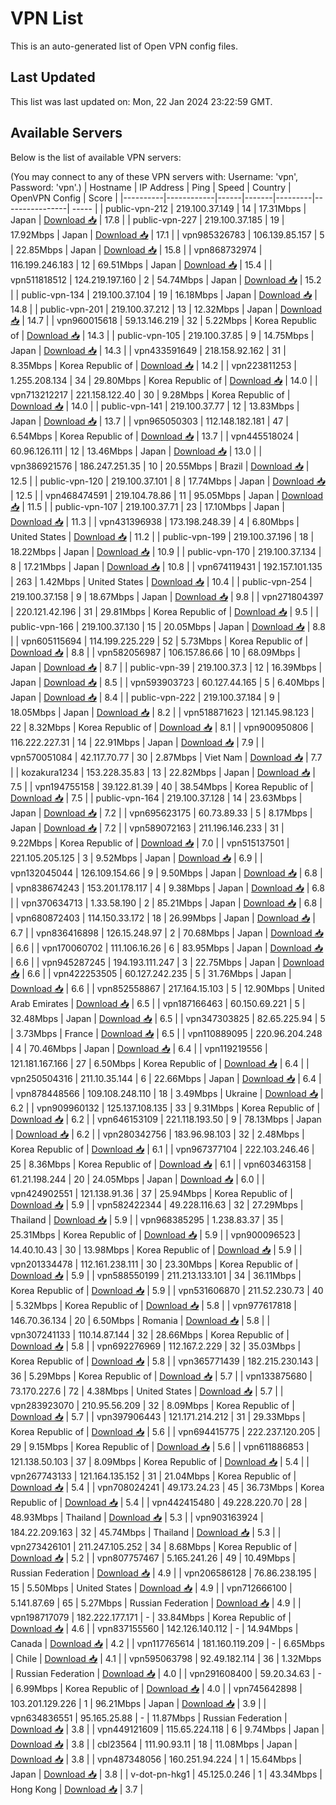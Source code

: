 # VPN List

This is an auto-generated list of Open VPN config files.

## Last Updated

This list was last updated on: Mon, 22 Jan 2024 23:22:59 GMT.

## Available Servers

Below is the list of available VPN servers:

(You may connect to any of these VPN servers with: Username: 'vpn', Password: 'vpn'.)
| Hostname | IP Address | Ping | Speed | Country | OpenVPN Config | Score |
|----------|------------|------|-------|---------|----------------| ----- |
| public-vpn-212 | 219.100.37.149 | 14 | 17.31Mbps | Japan | [Download 📥](./configs/server_0_JP.ovpn) | 17.8 |
| public-vpn-227 | 219.100.37.185 | 19 | 17.92Mbps | Japan | [Download 📥](./configs/server_1_JP.ovpn) | 17.1 |
| vpn985326783 | 106.139.85.157 | 5 | 22.85Mbps | Japan | [Download 📥](./configs/server_2_JP.ovpn) | 15.8 |
| vpn868732974 | 116.199.246.183 | 12 | 69.51Mbps | Japan | [Download 📥](./configs/server_3_JP.ovpn) | 15.4 |
| vpn511818512 | 124.219.197.160 | 2 | 54.74Mbps | Japan | [Download 📥](./configs/server_4_JP.ovpn) | 15.2 |
| public-vpn-134 | 219.100.37.104 | 19 | 16.18Mbps | Japan | [Download 📥](./configs/server_5_JP.ovpn) | 14.8 |
| public-vpn-201 | 219.100.37.212 | 13 | 12.32Mbps | Japan | [Download 📥](./configs/server_6_JP.ovpn) | 14.7 |
| vpn960015618 | 59.13.146.219 | 32 | 5.22Mbps | Korea Republic of | [Download 📥](./configs/server_7_KR.ovpn) | 14.3 |
| public-vpn-105 | 219.100.37.85 | 9 | 14.75Mbps | Japan | [Download 📥](./configs/server_8_JP.ovpn) | 14.3 |
| vpn433591649 | 218.158.92.162 | 31 | 8.35Mbps | Korea Republic of | [Download 📥](./configs/server_9_KR.ovpn) | 14.2 |
| vpn223811253 | 1.255.208.134 | 34 | 29.80Mbps | Korea Republic of | [Download 📥](./configs/server_10_KR.ovpn) | 14.0 |
| vpn713212217 | 221.158.122.40 | 30 | 9.28Mbps | Korea Republic of | [Download 📥](./configs/server_11_KR.ovpn) | 14.0 |
| public-vpn-141 | 219.100.37.77 | 12 | 13.83Mbps | Japan | [Download 📥](./configs/server_12_JP.ovpn) | 13.7 |
| vpn965050303 | 112.148.182.181 | 47 | 6.54Mbps | Korea Republic of | [Download 📥](./configs/server_13_KR.ovpn) | 13.7 |
| vpn445518024 | 60.96.126.111 | 12 | 13.46Mbps | Japan | [Download 📥](./configs/server_14_JP.ovpn) | 13.0 |
| vpn386921576 | 186.247.251.35 | 10 | 20.55Mbps | Brazil | [Download 📥](./configs/server_15_BR.ovpn) | 12.5 |
| public-vpn-120 | 219.100.37.101 | 8 | 17.74Mbps | Japan | [Download 📥](./configs/server_16_JP.ovpn) | 12.5 |
| vpn468474591 | 219.104.78.86 | 11 | 95.05Mbps | Japan | [Download 📥](./configs/server_17_JP.ovpn) | 11.5 |
| public-vpn-107 | 219.100.37.71 | 23 | 17.10Mbps | Japan | [Download 📥](./configs/server_18_JP.ovpn) | 11.3 |
| vpn431396938 | 173.198.248.39 | 4 | 6.80Mbps | United States | [Download 📥](./configs/server_19_US.ovpn) | 11.2 |
| public-vpn-199 | 219.100.37.196 | 18 | 18.22Mbps | Japan | [Download 📥](./configs/server_20_JP.ovpn) | 10.9 |
| public-vpn-170 | 219.100.37.134 | 8 | 17.21Mbps | Japan | [Download 📥](./configs/server_21_JP.ovpn) | 10.8 |
| vpn674119431 | 192.157.101.135 | 263 | 1.42Mbps | United States | [Download 📥](./configs/server_22_US.ovpn) | 10.4 |
| public-vpn-254 | 219.100.37.158 | 9 | 18.67Mbps | Japan | [Download 📥](./configs/server_23_JP.ovpn) | 9.8 |
| vpn271804397 | 220.121.42.196 | 31 | 29.81Mbps | Korea Republic of | [Download 📥](./configs/server_24_KR.ovpn) | 9.5 |
| public-vpn-166 | 219.100.37.130 | 15 | 20.05Mbps | Japan | [Download 📥](./configs/server_25_JP.ovpn) | 8.8 |
| vpn605115694 | 114.199.225.229 | 52 | 5.73Mbps | Korea Republic of | [Download 📥](./configs/server_26_KR.ovpn) | 8.8 |
| vpn582056987 | 106.157.86.66 | 10 | 68.09Mbps | Japan | [Download 📥](./configs/server_27_JP.ovpn) | 8.7 |
| public-vpn-39 | 219.100.37.3 | 12 | 16.39Mbps | Japan | [Download 📥](./configs/server_28_JP.ovpn) | 8.5 |
| vpn593903723 | 60.127.44.165 | 5 | 6.40Mbps | Japan | [Download 📥](./configs/server_29_JP.ovpn) | 8.4 |
| public-vpn-222 | 219.100.37.184 | 9 | 18.05Mbps | Japan | [Download 📥](./configs/server_30_JP.ovpn) | 8.2 |
| vpn518871623 | 121.145.98.123 | 22 | 8.32Mbps | Korea Republic of | [Download 📥](./configs/server_31_KR.ovpn) | 8.1 |
| vpn900950806 | 116.222.227.31 | 14 | 22.91Mbps | Japan | [Download 📥](./configs/server_32_JP.ovpn) | 7.9 |
| vpn570051084 | 42.117.70.77 | 30 | 2.87Mbps | Viet Nam | [Download 📥](./configs/server_33_VN.ovpn) | 7.7 |
| kozakura1234 | 153.228.35.83 | 13 | 22.82Mbps | Japan | [Download 📥](./configs/server_34_JP.ovpn) | 7.5 |
| vpn194755158 | 39.122.81.39 | 40 | 38.54Mbps | Korea Republic of | [Download 📥](./configs/server_35_KR.ovpn) | 7.5 |
| public-vpn-164 | 219.100.37.128 | 14 | 23.63Mbps | Japan | [Download 📥](./configs/server_36_JP.ovpn) | 7.2 |
| vpn695623175 | 60.73.89.33 | 5 | 8.17Mbps | Japan | [Download 📥](./configs/server_37_JP.ovpn) | 7.2 |
| vpn589072163 | 211.196.146.233 | 31 | 9.22Mbps | Korea Republic of | [Download 📥](./configs/server_38_KR.ovpn) | 7.0 |
| vpn515137501 | 221.105.205.125 | 3 | 9.52Mbps | Japan | [Download 📥](./configs/server_39_JP.ovpn) | 6.9 |
| vpn132045044 | 126.109.154.66 | 9 | 9.50Mbps | Japan | [Download 📥](./configs/server_40_JP.ovpn) | 6.8 |
| vpn838674243 | 153.201.178.117 | 4 | 9.38Mbps | Japan | [Download 📥](./configs/server_41_JP.ovpn) | 6.8 |
| vpn370634713 | 1.33.58.190 | 2 | 85.21Mbps | Japan | [Download 📥](./configs/server_42_JP.ovpn) | 6.8 |
| vpn680872403 | 114.150.33.172 | 18 | 26.99Mbps | Japan | [Download 📥](./configs/server_43_JP.ovpn) | 6.7 |
| vpn836416898 | 126.15.248.97 | 2 | 70.68Mbps | Japan | [Download 📥](./configs/server_44_JP.ovpn) | 6.6 |
| vpn170060702 | 111.106.16.26 | 6 | 83.95Mbps | Japan | [Download 📥](./configs/server_45_JP.ovpn) | 6.6 |
| vpn945287245 | 194.193.111.247 | 3 | 22.75Mbps | Japan | [Download 📥](./configs/server_46_JP.ovpn) | 6.6 |
| vpn422253505 | 60.127.242.235 | 5 | 31.76Mbps | Japan | [Download 📥](./configs/server_47_JP.ovpn) | 6.6 |
| vpn852558867 | 217.164.15.103 | 5 | 12.90Mbps | United Arab Emirates | [Download 📥](./configs/server_48_AE.ovpn) | 6.5 |
| vpn187166463 | 60.150.69.221 | 5 | 32.48Mbps | Japan | [Download 📥](./configs/server_49_JP.ovpn) | 6.5 |
| vpn347303825 | 82.65.225.94 | 5 | 3.73Mbps | France | [Download 📥](./configs/server_50_FR.ovpn) | 6.5 |
| vpn110889095 | 220.96.204.248 | 4 | 70.46Mbps | Japan | [Download 📥](./configs/server_51_JP.ovpn) | 6.4 |
| vpn119219556 | 121.181.167.166 | 27 | 6.50Mbps | Korea Republic of | [Download 📥](./configs/server_52_KR.ovpn) | 6.4 |
| vpn250504316 | 211.10.35.144 | 6 | 22.66Mbps | Japan | [Download 📥](./configs/server_53_JP.ovpn) | 6.4 |
| vpn878448566 | 109.108.248.110 | 18 | 3.49Mbps | Ukraine | [Download 📥](./configs/server_54_UA.ovpn) | 6.2 |
| vpn909960132 | 125.137.108.135 | 33 | 9.31Mbps | Korea Republic of | [Download 📥](./configs/server_55_KR.ovpn) | 6.2 |
| vpn646153109 | 221.118.193.50 | 9 | 78.13Mbps | Japan | [Download 📥](./configs/server_56_JP.ovpn) | 6.2 |
| vpn280342756 | 183.96.98.103 | 32 | 2.48Mbps | Korea Republic of | [Download 📥](./configs/server_57_KR.ovpn) | 6.1 |
| vpn967377104 | 222.103.246.46 | 25 | 8.36Mbps | Korea Republic of | [Download 📥](./configs/server_58_KR.ovpn) | 6.1 |
| vpn603463158 | 61.21.198.244 | 20 | 24.05Mbps | Japan | [Download 📥](./configs/server_59_JP.ovpn) | 6.0 |
| vpn424902551 | 121.138.91.36 | 37 | 25.94Mbps | Korea Republic of | [Download 📥](./configs/server_60_KR.ovpn) | 5.9 |
| vpn582422344 | 49.228.116.63 | 32 | 27.29Mbps | Thailand | [Download 📥](./configs/server_61_TH.ovpn) | 5.9 |
| vpn968385295 | 1.238.83.37 | 35 | 25.31Mbps | Korea Republic of | [Download 📥](./configs/server_62_KR.ovpn) | 5.9 |
| vpn900096523 | 14.40.10.43 | 30 | 13.98Mbps | Korea Republic of | [Download 📥](./configs/server_63_KR.ovpn) | 5.9 |
| vpn201334478 | 112.161.238.111 | 30 | 23.30Mbps | Korea Republic of | [Download 📥](./configs/server_64_KR.ovpn) | 5.9 |
| vpn588550199 | 211.213.133.101 | 34 | 36.11Mbps | Korea Republic of | [Download 📥](./configs/server_65_KR.ovpn) | 5.9 |
| vpn531606870 | 211.52.230.73 | 40 | 5.32Mbps | Korea Republic of | [Download 📥](./configs/server_66_KR.ovpn) | 5.8 |
| vpn977617818 | 146.70.36.134 | 20 | 6.50Mbps | Romania | [Download 📥](./configs/server_67_RO.ovpn) | 5.8 |
| vpn307241133 | 110.14.87.144 | 32 | 28.66Mbps | Korea Republic of | [Download 📥](./configs/server_68_KR.ovpn) | 5.8 |
| vpn692276969 | 112.167.2.229 | 32 | 35.03Mbps | Korea Republic of | [Download 📥](./configs/server_69_KR.ovpn) | 5.8 |
| vpn365771439 | 182.215.230.143 | 36 | 5.29Mbps | Korea Republic of | [Download 📥](./configs/server_70_KR.ovpn) | 5.7 |
| vpn133875680 | 73.170.227.6 | 72 | 4.38Mbps | United States | [Download 📥](./configs/server_71_US.ovpn) | 5.7 |
| vpn283923070 | 210.95.56.209 | 32 | 8.09Mbps | Korea Republic of | [Download 📥](./configs/server_72_KR.ovpn) | 5.7 |
| vpn397906443 | 121.171.214.212 | 31 | 29.33Mbps | Korea Republic of | [Download 📥](./configs/server_73_KR.ovpn) | 5.6 |
| vpn694415775 | 222.237.120.205 | 29 | 9.15Mbps | Korea Republic of | [Download 📥](./configs/server_74_KR.ovpn) | 5.6 |
| vpn611886853 | 121.138.50.103 | 37 | 8.09Mbps | Korea Republic of | [Download 📥](./configs/server_75_KR.ovpn) | 5.4 |
| vpn267743133 | 121.164.135.152 | 31 | 21.04Mbps | Korea Republic of | [Download 📥](./configs/server_76_KR.ovpn) | 5.4 |
| vpn708024241 | 49.173.24.23 | 45 | 36.73Mbps | Korea Republic of | [Download 📥](./configs/server_77_KR.ovpn) | 5.4 |
| vpn442415480 | 49.228.220.70 | 28 | 48.93Mbps | Thailand | [Download 📥](./configs/server_78_TH.ovpn) | 5.3 |
| vpn903163924 | 184.22.209.163 | 32 | 45.74Mbps | Thailand | [Download 📥](./configs/server_79_TH.ovpn) | 5.3 |
| vpn273426101 | 211.247.105.252 | 34 | 8.68Mbps | Korea Republic of | [Download 📥](./configs/server_80_KR.ovpn) | 5.2 |
| vpn807757467 | 5.165.241.26 | 49 | 10.49Mbps | Russian Federation | [Download 📥](./configs/server_81_RU.ovpn) | 4.9 |
| vpn206586128 | 76.86.238.195 | 15 | 5.50Mbps | United States | [Download 📥](./configs/server_82_US.ovpn) | 4.9 |
| vpn712666100 | 5.141.87.69 | 65 | 5.27Mbps | Russian Federation | [Download 📥](./configs/server_83_RU.ovpn) | 4.9 |
| vpn198717079 | 182.222.177.171 | - | 33.84Mbps | Korea Republic of | [Download 📥](./configs/server_84_KR.ovpn) | 4.6 |
| vpn837155560 | 142.126.140.112 | - | 14.94Mbps | Canada | [Download 📥](./configs/server_85_CA.ovpn) | 4.2 |
| vpn117765614 | 181.160.119.209 | - | 6.65Mbps | Chile | [Download 📥](./configs/server_86_CL.ovpn) | 4.1 |
| vpn595063798 | 92.49.182.114 | 36 | 1.32Mbps | Russian Federation | [Download 📥](./configs/server_87_RU.ovpn) | 4.0 |
| vpn291608400 | 59.20.34.63 | - | 6.99Mbps | Korea Republic of | [Download 📥](./configs/server_88_KR.ovpn) | 4.0 |
| vpn745642898 | 103.201.129.226 | 1 | 96.21Mbps | Japan | [Download 📥](./configs/server_89_JP.ovpn) | 3.9 |
| vpn634836551 | 95.165.25.88 | - | 11.87Mbps | Russian Federation | [Download 📥](./configs/server_90_RU.ovpn) | 3.8 |
| vpn449121609 | 115.65.224.118 | 6 | 9.74Mbps | Japan | [Download 📥](./configs/server_91_JP.ovpn) | 3.8 |
| cbl23564 | 111.90.93.11 | 18 | 11.08Mbps | Japan | [Download 📥](./configs/server_92_JP.ovpn) | 3.8 |
| vpn487348056 | 160.251.94.224 | 1 | 15.64Mbps | Japan | [Download 📥](./configs/server_93_JP.ovpn) | 3.8 |
| v-dot-pn-hkg1 | 45.125.0.246 | 1 | 43.34Mbps | Hong Kong | [Download 📥](./configs/server_94_HK.ovpn) | 3.7 |
